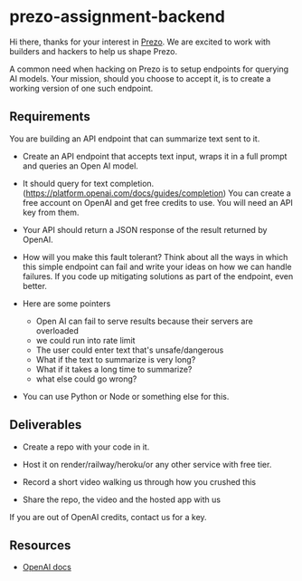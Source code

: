 # prezo-assignment-backend

Hi there, thanks for your interest in [Prezo](https://prezo.ai). We are excited to work with builders and hackers to help us shape Prezo.

A common need when hacking on Prezo is to setup endpoints for querying AI models. Your mission, should you choose to accept it, is to create a working version of one such endpoint.

## Requirements

You are building an API endpoint that can summarize text sent to it.

- Create an API endpoint that accepts text input, wraps it in a full prompt and queries an Open AI model.

- It should query for text completion. (https://platform.openai.com/docs/guides/completion) You can create a free account on OpenAI and get free credits to use. You will need an API key from them.

- Your API should return a JSON response of the result returned by OpenAI.

- How will you make this fault tolerant? Think about all the ways in which this simple endpoint can fail and write your ideas on how we can handle failures. If you code up mitigating solutions as part of the endpoint, even better.

- Here are some pointers

  - Open AI can fail to serve results because their servers are overloaded
  - we could run into rate limit
  - The user could enter text that's unsafe/dangerous
  - What if the text to summarize is very long?
  - What if it takes a long time to summarize?
  - what else could go wrong?

- You can use Python or Node or something else for this. 

## Deliverables

- Create a repo with your code in it. 

- Host it on render/railway/heroku/or any other service with free tier.

- Record a short video walking us through how you crushed this

- Share the repo, the video and the hosted app with us

If you are out of OpenAI credits, contact us for a key.

## Resources

- [OpenAI docs](https://platform.openai.com/docs/introduction)
